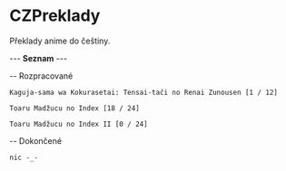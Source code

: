 # CZPreklady

Překlady anime do češtiny.

--- **Seznam** ---

-- Rozpracované

	Kaguja-sama wa Kokurasetai: Tensai-tači no Renai Zunousen [1 / 12]

	Toaru Madžucu no Index [18 / 24]
	
	Toaru Madžucu no Index II [0 / 24]

-- Dokončené

	nic -_-
